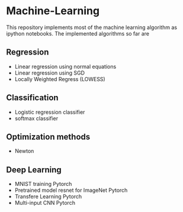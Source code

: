 # Machine-Learning

This repository implements most of the machine learning algorithm as ipython notebooks. The implemented algorithms so far are 

## Regression 
* Linear regression using normal equations
* Linear regression using SGD
* Locally Weighted Regress (LOWESS)

## Classification 
* Logistic regression classifier
* softmax classifier 

## Optimization methods 
* Newton

## Deep Learning
* MNIST training Pytorch 
* Pretrained model resnet for ImageNet Pytorch 
* Transfere Learning Pytorch 
* Multi-input CNN Pytorch 
